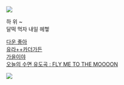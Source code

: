 # 
![](https://item.kakaocdn.net/do/6469168a79defa072447178b97ef35cff43ad912ad8dd55b04db6a64cddaf76d)   


하 위 ~  
달떡 먹자 내일 헤헿



[다운 좋아](https://youtu.be/DGFsc3Ksqug)            
[유라++카더가든](https://youtu.be/DVcU7LC_6G0)   
[가을이야](https://youtu.be/EzQsoZYY470)  
[오늘의 수면 유도곡 : FLY ME TO THE MOOOON](https://youtu.be/ZEcqHA7dbwM)     
 
 
  
![](https://post-phinf.pstatic.net/MjAxOTA2MjhfMjI2/MDAxNTYxNzA5NjM2MTg2.t6-T-XCehgScI0qUCfYH9URGAo30azQ-bbtMrFGBV5kg.K2X9CS0SEC28hC_g9n5EdWcGlPfMZ-EPa1bSp8uksw0g.GIF/chansem_zalga-cute-smile-ani.gif?type=w1200)  
